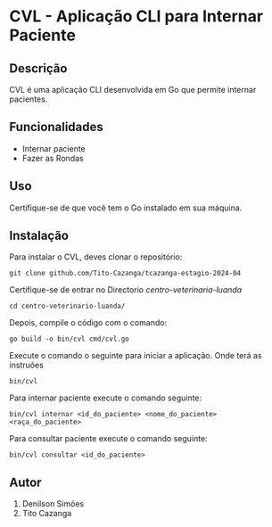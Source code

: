 CVL - Aplicação CLI para Internar Paciente
=====================================

Descrição
-----------

CVL é uma aplicação CLI desenvolvida em Go que permite internar pacientes.

Funcionalidades
---------------

* Internar paciente
* Fazer as Rondas

Uso
----
Certifique-se de que você tem o Go instalado em sua máquina.

Instalação
------------

Para instalar o CVL, deves clonar o repositório:
```
git clone github.com/Tito-Cazanga/tcazanga-estagio-2024-04
```
Certifique-se de entrar no Directorio *centro-veterinaria-luanda*

```
cd centro-veterinario-luanda/
```

Depois, compile o código com o comando:
```
go build -o bin/cvl cmd/cvl.go
```

Execute o comando o seguinte para iniciar a aplicação. Onde terá as instruões
```
bin/cvl
```
Para internar paciente execute o comando seguinte:
```
bin/cvl internar <id_do_paciente> <nome_do_paciente> <raça_do_paciente>
```
Para consultar paciente execute o comando seguinte:
```
bin/cvl consultar <id_do_paciente> 
```
Autor
------
1. Denilson Simões
2. Tito Cazanga
